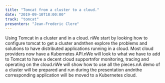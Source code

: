 ```yaml
---
title: "Tomcat from a cluster to a cloud."
date: "2019-09-10T18:00:00"
track: "tomcat"
presenters: "Jean-Frederic Clere"
---
```


Using Tomcat in a cluster and in a cloud. nWe start by looking how to configure tomcat to get a cluster andnthen explore the problems and solutions to have distributed applications running in a cloud. Most cloud providers now have a Kubernetes API.nWe will look to what we have to add to Tomcat to have a decent cloud supportnfor monitoring, tracing and operating on the cloud.nWe will show how to use all the pieces.nA demo of a cluster will be prepared and run during the presentation andnthe corresponding application will be moved to a Kubernetes cloud.